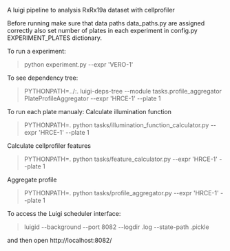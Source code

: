 A luigi pipeline to analysis RxRx19a dataset with cellprofiler

Before running make sure that data paths data_paths.py are assigned correctly also set number of plates in each experiment in config.py EXPERIMENT_PLATES dictionary. 

To run a experiment:
> python experiment.py --expr 'VERO-1'

To see dependency tree:
> PYTHONPATH=../:. luigi-deps-tree --module tasks.profile_aggregator PlateProfileAggregator --expr 'HRCE-1' --plate 1

To run each plate manualy:
Calculate illumination function
> PYTHONPATH=. python tasks/illumination_function_calculator.py --expr 'HRCE-1' --plate 1

Calculate cellprofiler features
> PYTHONPATH=. python tasks/feature_calculator.py --expr 'HRCE-1' --plate 1

Aggregate profile
> PYTHONPATH=. python tasks/profile_aggregator.py --expr 'HRCE-1' --plate 1

To access the Luigi scheduler interface:
> luigid --background --port 8082 --logdir .log --state-path .pickle

and then open http://localhost:8082/
